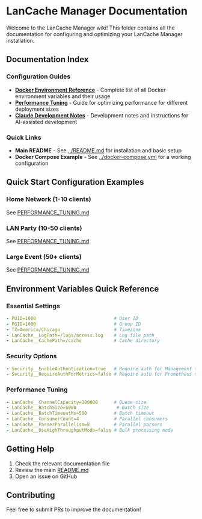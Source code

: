 # LanCache Manager Documentation

Welcome to the LanCache Manager wiki! This folder contains all the documentation for configuring and optimizing your LanCache Manager installation.

## Documentation Index

### Configuration Guides

- **[Docker Environment Reference](DOCKER_ENVIRONMENT_REFERENCE.md)** - Complete list of all Docker environment variables and their usage
- **[Performance Tuning](PERFORMANCE_TUNING.md)** - Guide for optimizing performance for different deployment sizes
- **[Claude Development Notes](CLAUDE.md)** - Development notes and instructions for AI-assisted development

### Quick Links

- **Main README** - See [../README.md](../README.md) for installation and basic setup
- **Docker Compose Example** - See [../docker-compose.yml](../docker-compose.yml) for a working configuration

## Quick Start Configuration Examples

### Home Network (1-10 clients)
See [PERFORMANCE_TUNING.md](PERFORMANCE_TUNING.md#small-home-network-1-10-clients)

### LAN Party (10-50 clients)
See [PERFORMANCE_TUNING.md](PERFORMANCE_TUNING.md#medium-lan-party-10-50-clients)

### Large Event (50+ clients)
See [PERFORMANCE_TUNING.md](PERFORMANCE_TUNING.md#large-deployment-50-200-clients)

## Environment Variables Quick Reference

### Essential Settings
```yaml
- PUID=1000                             # User ID
- PGID=1000                             # Group ID
- TZ=America/Chicago                    # Timezone
- LanCache__LogPath=/logs/access.log    # Log file path
- LanCache__CachePath=/cache            # Cache directory
```

### Security Options
```yaml
- Security__EnableAuthentication=true   # Require auth for Management tab
- Security__RequireAuthForMetrics=false # Require auth for Prometheus metrics
```

### Performance Tuning
```yaml
- LanCache__ChannelCapacity=100000      # Queue size
- LanCache__BatchSize=5000               # Batch size
- LanCache__BatchTimeoutMs=500          # Batch timeout
- LanCache__ConsumerCount=4             # Parallel consumers
- LanCache__ParserParallelism=8         # Parallel parsers
- LanCache__UseHighThroughputMode=false # Bulk processing mode
```

## Getting Help

1. Check the relevant documentation file
2. Review the main [README.md](../README.md)
3. Open an issue on GitHub

## Contributing

Feel free to submit PRs to improve the documentation!